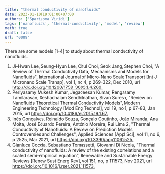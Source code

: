```yaml
---
title: "thermal conductivity of nanofluids"
date: 2023-01-10T19:01:00+07:00
authors: ['Sparisoma Viridi']
tags: ['nanofluids', 'thermal-conductivity', 'model', 'review']
math: true
draft: false
url: "0009"
---
```


There are some models [1-4] to study about thermal conductivity of nanofluids.

1. Ji-Hwan Lee, Seung-Hyun Lee, Chul Choi, Seok Jang, Stephen Choi, "A Review of Thermal Conductivity Data, Mechanisms and Models for Nanofluids", International Journal of Micro-Nano Scale Transport [Int J Micronano Scale Transp], vol 1, no 4, p 269-322, Dec 2010, url <http://dx.doi.org/10.1260/1759-3093.1.4.269>[.](https://osf.io/rg8cy)
2. Periyasamy Mukesh Kumar, Jegadeesan Kumar, Rengasamy Tamilarasan, Seshachalam Sendhilnathan, Sivan Suresh, "Review on Nanofluids Theoretical Thermal Conductivity Models", Modern Engineering Technology [Mod Eng Technol], vol 19, no 1, p 67-83, Jan 2015, url <https://doi.org/10.4186/ej.2015.19.1.67>[.](https://osf.io/r49xb)
3. Inês Gonçalves, Reinaldo Souza, Gonçalo Coutinho, João Miranda, Ana Moita, José Eduardo Pereira, António Moreira, Rui Lima 2, "Thermal Conductivity of Nanofluids: A Review on Prediction Models, Controversies and Challenges", Applied Sciences [Appl Sci], vol 11, no 6, p 2525, Mar 2021, url <https://doi.org/10.3390/app11062525>[.](https://osf.io/ruycg)
4. Gianluca Coccia, Sebastiano Tomassetti, Giovanni Di Nicola, "Thermal conductivity of nanofluids: A review of the existing correlations and a scaled semi-empirical equation", Renewable and Sustainable Energy Reviews [Renew Sust Energ Rev], vol 151, no, p 111573, Nov 2021, url <https://doi.org/10.1016/j.rser.2021.111573>[.](https://osf.io/kd4qb)
